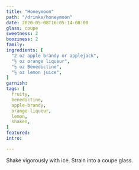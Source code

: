```yaml
---
title: "Honeymoon"
path: "/drinks/honeymoon"
date: 2020-05-08T16:05:14-08:00
glass: coupe
sweetness: 2
booziness: 2
family:
ingredients: [
  "2 oz apple brandy or applejack",
  "½ oz orange liqueur",
  "½ oz Bénédictine",
  "½ oz lemon juice",
]
garnish:
tags: [
  fruity,
  benedictine,
  apple-brandy,
  orange-liqueur,
  lemon,
  shaken,
]
featured:
intro:

---
```

Shake vigorously with ice. Strain into a coupe glass.
